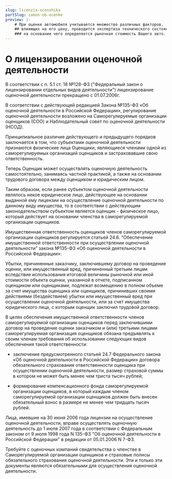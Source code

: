 ```yaml
---
slug: licenzia-ocenshika
partSlug: zakon-ob-ocenke
preview: |-
    # При оценке автомобиля учитывается множество различных факторов,
    ## влияющих на его цену, проводится экспертиза технического состояния транспортного средства,
    ### на основании чего определяется рыночная стоимость Вашего авто.
---
```


# О лицензировании оценочной деятельности

В соответствии с п. 5.1 ст. 18 №128-ФЗ ("Федеральный закон о лицензировании отдельных видов деятельности") лицензирование оценочной деятельности прекращено с 01.07.2006г.

В соответствии с действующей редакцией Закона №135-ФЗ «Об оценочной деятельности в Российской Федерации», регулирование оценочной деятельности возложено на Саморегулируемые организации оценщиков (СОО) и Наблюдательный совет по оценочной деятельности (НСОД).

Принципиальное различие действующего и предыдущего порядков заключается в том, что субъектами оценочной деятельности признаются физические лица Оценщики, являющиеся членами одной из саморегулируемых организаций оценщиков и застраховавшие свою ответственность.

Теперь Оценщик может осуществлять оценочную деятельность самостоятельно, занимаясь частной практикой, а также на основании трудового договора между оценщиком и юридическим лицом.

Таким образом, если ранее субъектом оценочной деятельности являлось некое юридическое лицо, действующее на основании выданной ему лицензии на осуществление оценочной деятельности по данному виду имущества, то в соответствии с действующим законодательством субъектом является оценщик - физическое лицо, который действует на основании членства в саморегулируемой организации оценщиков.

Имущественная ответственность оценщиков членов саморегулируемой организации оценщиков регулируется статьей 24.6. “Обеспечение имущественной ответственности при осуществлении оценочной деятельности” закона №135-ФЗ «Об оценочной деятельности в Российской Федерации»:

Убытки, причиненные заказчику, заключившему договор на проведение оценки, или имущественный вред, причиненный третьим лицам вследствие использования итоговой величины рыночной или иной стоимости объекта оценки, указанной в отчете, подписанном оценщиком или оценщиками, подлежат возмещению в полном объеме за счет имущества оценщика или оценщиков, причинивших своими действиями (бездействием) убытки или имущественный вред при осуществлении оценочной деятельности, или за счет имущества юридического лица, с которым оценщик заключил трудовой договор.

В целях обеспечения имущественной ответственности членов саморегулируемой организации оценщиков перед заключившими договор на проведение оценки заказчиком и (или) третьими лицами саморегулируемая организация оценщиков обязана предъявлять к своим членам требования об использовании следующих видов обеспечения такой ответственности:

- заключение предусмотренного статьей 24.7 Федерального закона «Об оценочной деятельности в Российской Федерации» договора обязательного страхования ответственности оценщика при осуществлении оценочной деятельности, размер страховой суммы в котором не может быть менее чем триста тысяч рублей;

- формирование компенсационного фонда саморегулируемой организации оценщиков, в который каждым членом саморегулируемой организации оценщиков должен быть внесен обязательный взнос в размере не менее чем тридцать тысяч рублей.

Лица, имевшие на 30 июня 2006 года лицензии на осуществление оценочной деятельности, вправе осуществлять оценочную деятельность до 1 июля 2007 года в соответствии с Федеральным законом от 9 июля 1998 года N 135-ФЗ "Об оценочной деятельности в Российской Федерации" в редакции от 05.01.2006 N 7-ФЗ.

Требуйте с оценочных компаний свидетельства о членстве в Саморегулируемой организации оценщиков и страховые полисы обязательного страхования оценочной деятельности. Эти и только эти документы являются обязательными для осуществления оценочной деятельности.
